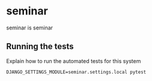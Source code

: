 # seminar

seminar is seminar

## Running the tests

Explain how to run the automated tests for this system

```
DJANGO_SETTINGS_MODULE=seminar.settings.local pytest
```
